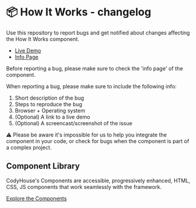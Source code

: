 # 📦 How It Works - changelog

Use this repository to report bugs and get notified about changes affecting the How It Works component.

- [Live Demo](https://codyhouse.co/ds/components/app/how-it-works)
- [Info Page](https://codyhouse.co/ds/components/info/how-it-works)

Before reporting a bug, please make sure to check the 'info page' of the component. 

When reporting a bug, please make sure to include the following info:

1. Short description of the bug
2. Steps to reproduce the bug
3. Browser + Operating system
4. (Optional) A link to a live demo
5. (Optional) A screencast/screenshot of the issue

⚠️ Please be aware it's impossible for us to help you integrate the component in your code, or check for bugs when the component is part of a complex project.

## Component Library

CodyHouse's Components are accessible, progressively enhanced, HTML, CSS, JS components that work seamlessly with the framework.

[Explore the Components](https://codyhouse.co/ds/components)
